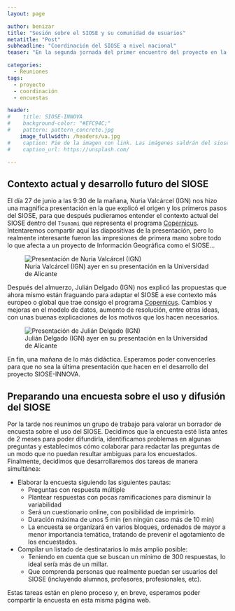 ```yaml
---
layout: page

author: benizar
title: "Sesión sobre el SIOSE y su comunidad de usuarios"
metatitle: "Post"
subheadline: "Coordinación del SIOSE a nivel nacional"
teaser: "En la segunda jornada del primer encuentro del proyecto en la Universidad de Alicante se realizaron dos actividades. Por la mañana, Nuria Valcárcel y Julián Delgado nos hablaron del contexto en el que se coordina el SIOSE a nivel nacional y sobre el interés de desarrollar un SIOSE de alta resolución. Después de comer seguimos hablando sobre la preparación de una encuesta para conocer mejor cómo se utiliza la información del SIOSE y cómo mejorar el sistema en los próximos años."

categories:
  - Reuniones
tags:
  - proyecto
  - coordinación
  - encuestas

header:
#    title: SIOSE-INNOVA
#    background-color: "#EFC94C;"
#    pattern: pattern_concrete.jpg
    image_fullwidth: /headers/ua.jpg
#    caption: Pie de la imagen con link. Las imágenes saldrán del siose, vuelos, históricos, etc
#    caption_url: https://unsplash.com/

---
```


## Contexto actual y desarrollo futuro del SIOSE

El día 27 de junio a las 9:30 de la mañana, Nuria Valcárcel (IGN) nos hizo una magnifica presentación en la que explicó el origen y los primeros pasos del SIOSE, para que después pudieramos entender el contexto actual del SIOSE dentro del `Tsunami` que representa el programa [Copernicus](http://www.copernicus.eu/). Intentaremos compartir aquí las diapositivas de la presentación, pero lo realmente interesante fueron las impresiones de primera mano sobre todo lo que afecta a un proyecto de Información Geográfica como el SIOSE...

<figure>
	<img src="{{ site.urlimg }}/meetings/siose-nuria.jpg"  alt="Presentación de Nuria Valcárcel (IGN)" itemprop="image">
	<figcaption class="text-left">Nuria Valcárcel (IGN) ayer en su presentación en la Universidad de Alicante</figcaption>
</figure>

Después del almuerzo, Julián Delgado (IGN) nos explicó las propuestas que ahora mismo están fraguando para adaptar el SIOSE a ese contexto más europeo o global que trae consigo el programa [Copernicus](http://www.copernicus.eu/). Cambios y mejoras en el modelo de datos, aumento de resolución, entre otras ideas, con unas buenas explicaciones de los motivos que los hacen necesarios.

<figure>
	<img src="{{ site.urlimg }}/meetings/siose-julian.jpg"  alt="Presentación de Julián Delgado (IGN)" itemprop="image">
	<figcaption class="text-left">Julián Delgado (IGN) ayer en su presentación en la Universidad de Alicante</figcaption>
</figure>

En fin, una mañana de lo más didáctica. Esperamos poder convencerles para que no sea la última presentación que hacen en el desarrollo del proyecto SIOSE-INNOVA.


## Preparando una encuesta sobre el uso y difusión del SIOSE

Por la tarde nos reunimos un grupo de trabajo para valorar un borrador de encuesta sobre el uso del SIOSE. Decidimos que la encuesta esté lista antes de 2 meses para poder difundirla, identificamos problemas en algunas preguntas y establecimos cómo colaborar para redactar las preguntas de un modo que no puedan resultar ambiguas para los encuestados. Finalmente, decidimos que desarrollaremos dos tareas de manera simultánea:

- Elaborar la encuesta siguiendo las siguientes pautas:
  - Preguntas con respuesta múltiple
  - Plantear respuestas con pocas ramificaciones para disminuir la variabilidad
  - Será un cuestionario online, con posibilidad de imprimirlo.
  - Duración máxima de unos 5 min (en ningún caso más de 10 min)
  - La encuesta se organizará en varios bloques, ordenados de mayor a menor importancia temática, tratando de prevenir el agotamiento de los encuestados.
- Compilar un listado de destinatarios lo más amplio posible:
  - Teniendo en cuenta que se buscan un mínimo de 300 respuestas, lo ideal sería más de un millar.
  - Que comprenda personas que realmente puedan ser usuarios del SIOSE (incluyendo alumnos, profesores, profesionales, etc).

Estas tareas están en pleno proceso y, en breve, esperamos poder compartir la encuesta en esta misma página web.
